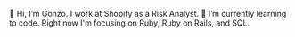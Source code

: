 👋 Hi, I’m Gonzo. I work at Shopify as a Risk Analyst.
🌱 I’m currently learning to code. Right now I'm focusing on Ruby, Ruby on Rails, and SQL.
